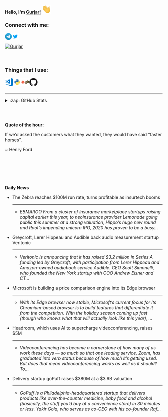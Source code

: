 #### Hello, I'm [Gurjar!](https://GurjarKing.github.io) <img src="https://raw.githubusercontent.com/ABSphreak/ABSphreak/master/gifs/Hi.gif" width="30px"></h2>


### Connect with me:

[<img align="left" alt="Gurjar | Telegram" width="22px" src="https://raw.githubusercontent.com/github/explore/80688e429a7d4ef2fca1e82350fe8e3517d3494d/topics/telegram/telegram.png" />][Telegram]
[<img align="left" alt="Gurjar | Twitter" width="22px" src="https://raw.githubusercontent.com/github/explore/80688e429a7d4ef2fca1e82350fe8e3517d3494d/topics/twitter/twitter.png" />][Twitter]
<br >
<br >
<a href="https://github.com/GurjarKing"><img src="https://komarev.com/ghpvc/?username=GurjarKing" alt="Gurjar" /></a> <br />
<br />
<br />
<!-- <br >

![](https://visitor-badge.glitch.me/badge?page_id=GurjarKing)

<br /> -->

### Things that I use:

[<img align="left" alt="Visual Studio Code" width="26px" src="https://raw.githubusercontent.com/github/explore/80688e429a7d4ef2fca1e82350fe8e3517d3494d/topics/visual-studio-code/visual-studio-code.png" />][VSCode]
[<img align="left" alt="Python" width="26px" src="https://raw.githubusercontent.com/github/explore/80688e429a7d4ef2fca1e82350fe8e3517d3494d/topics/python/python.png" />][Python]
[<img align="left" alt="Git" width="26px" src="https://raw.githubusercontent.com/github/explore/80688e429a7d4ef2fca1e82350fe8e3517d3494d/topics/git/git.png" />][Git]
[<img align="left" alt="GitHub" width="26px" src="https://raw.githubusercontent.com/github/explore/78df643247d429f6cc873026c0622819ad797942/topics/github/github.png" />][Github]

<br />
<br />

---
<details>
  <summary>:zap: GitHub Stats</summary>

<img align="left" alt="Gurjar's Github Stats" src="https://github-readme-stats.vercel.app/api?username=GurjarKing&show_icons=true&hide_border=true&count_private=true&include_all_commit=true&theme=algolia" />

</details>

<!-- ### 🔔 My latest tweet
<a href="https://twitter.com/Gurjar_King43" target="_blank">
	<img src="https://github.com/GurjarKing/GurjarKing/raw/master/tweet.png" width="70%" align="center" alt="Click to view on Twitter" title="My latest tweet, as an image"/>
</a> -->
<br>

<pre>

</pre>

**Quote of the hour:**

If we’d asked the customers what they wanted, they would have said “faster horses”.

~ Henry Ford
<pre>

</pre>
<br>
<pre>


</pre>
<strong>Daily News</strong>
  
  - The Zebra reaches $100M run rate, turns profitable as insurtech booms
     <hr/>
     
      - *EBMARGO From a cluster of insurance marketplace startups raising capital earlier this year, to neoinsurance provider Lemonade going public this summer at a strong valuation, Hippo’s huge new round and Root’s impending unicorn IPO, 2020 has proven to be a busy…*
     
  - Greycroft, Lerer Hippeau and Audible back audio measurement startup Veritonic
      <hr/>
      
      - *Veritonic is announcing that it has raised $3.2 million in Series A funding led by Greycroft, with participation from Lerer Hippeau and Amazon-owned audiobook service Audible. CEO Scott Simonelli, who founded the New York startup with COO Andrew Eisner and CT…*
      
  - Microsoft is building a price comparison engine into its Edge browser
      <hr/>
      
      - *With its Edge browser now stable, Microsoft’s current focus for its Chromium-based browser is to build features that differentiate it from the competition. With the holiday season coming up fast (though who knows what that will actually look like this year), …*
      
  - Headroom, which uses AI to supercharge videoconferencing, raises $5M
      <hr/>
      
      - *Videoconferencing has become a cornerstone of how many of us work these days — so much so that one leading service, Zoom, has graduated into verb status because of how much it’s getting used. But does that mean videoconferencing works as well as it should? To…*
       
  - Delivery startup goPuff raises $380M at a $3.9B valuation
      <hr/>
       
       - *GoPuff is a Philadelphia-headquartered startup that delivers products like over-the-counter medicine, baby food and alcohol (basically, the stuff you’d buy at a convenience store) in 30 minutes or less. Yakir Gola, who serves as co-CEO with his co-founder Raf…*
      

<br />

[VSCode]: https://code.visualstudio.com/
[Python]: https://www.python.org/
[Git]: https://git-scm.com/
[Github]: https://github.com/
[Telegram]: https://t.me/Gurjar_King/
[Twitter]: https://twitter.com/Gurjar_King43/

